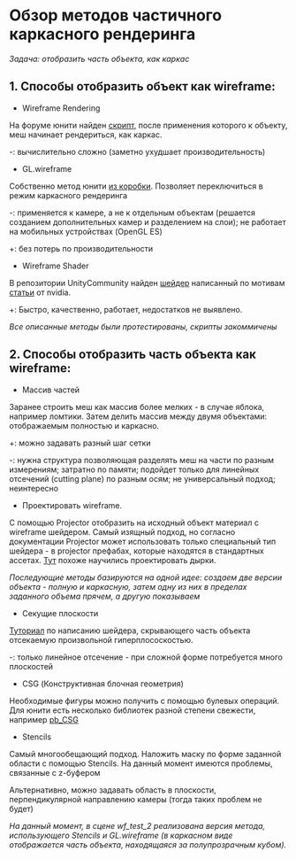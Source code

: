 # Обзор методов частичного каркасного рендеринга
*Задача: отобразить часть объекта, как каркас*

## 1. Способы отобразить объект как wireframe:
- Wireframe Rendering

На форуме юнити найден [скрипт](http://answers.unity3d.com/questions/144693/wireframe-rendering.html), 
после применения которого к объекту, меш начинает рендериться, как каркас.

-: вычислительно сложно (заметно ухудшает производительность)

- GL.wireframe

Собственно метод юнити [из коробки](https://docs.unity3d.com/ScriptReference/GL-wireframe.html). Позволяет переключиться в режим
каркасного рендеринга

-: применяется к камере, а не к отдельным объектам (решается созданием дополнительных камер и разделением на слои); 
не работает на мобильных устройствах (OpenGL ES)

+: без потерь по производительности

- Wireframe Shader

В репозитории UnityCommunity найден [шейдер](https://github.com/UnityCommunity/UnityLibrary/blob/master/Shaders/Effects/WireFrame.shader)
написанный по мотивам [статьи](http://developer.download.nvidia.com/SDK/10/direct3d/Source/SolidWireframe/Doc/SolidWireframe.pdf) от nvidia. 

+: Быстро, качественно, работает, недостатков не выявлено.

*Все описанные методы были протестированы, скрипты закоммичены*

## 2. Способы отобразить часть объекта как wireframe:

- Массив частей

Заранее строить меш как массив более мелких - в случае яблока, например ломтики. 
Затем делить массив между двумя объектами: отображаемым полностью и каркасно.

+: можно задавать разный шаг сетки

-: нужна структура позволяющая разделять меш на части по разным измерениям; 
затратно по памяти; 
подойдет только для линейных отсечений (cutting plane) по разным осям;
не универсальный подход;
неинтересно

- Проектировать wireframe. 

С помощью Projector отобразить на исходный объект материал с wireframe шейдером. 
Самый изящный подход, но согласно документации Projector может использовать только специальный тип шейдера - 
в projector префабах, которые находятся в стандартных ассетах.
[Тут](https://forum.unity3d.com/threads/projecting-a-hole.35808/) похоже научились проектировать дырки.

*Последующие методы базируются на одной идее: cоздаем две версии объекта - полную и каркасную,
затем одну из них в пределах заданного объема прячем, а другую показываем*

- Секущие плоскости

[Туториал](http://www.toxicfork.com/194/per-object-clipping-planes-shader-in-unity3d-5)
по написанию шейдера, скрывающего часть объекта отсекаемую произвольной гиперплососкостью.

-: только линейное отсечение - при сложной форме потребуется много плоскостей

- CSG (Конструктивная блочная геометрия)

Необходимые фигуры можно получить с помощью булевых операций. Для юнити есть несколько библиотек
разной степени свежести, например [pb_CSG](https://github.com/karl-/pb_CSG)

- Stencils

Самый многообещающий подход. Наложить маску по форме заданной области с помощью Stencils.
На данный момент имеются проблемы, связанные с z-буфером

Альтернативно, можно задавать область в плоскости, перпендикулярной направлению камеры (тогда таких проблем не будет)

*На данный момент, в сцене wf_test_2 реализована версия метода, использующего Stencils и GL.wireframe
(в каркасном виде отображается часть объекта, находящаяся за полупрозрачным кубом).*
